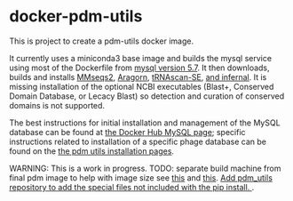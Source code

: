 # docker-pdm-utils

This is project to create a pdm-utils docker image.

It currently uses a miniconda3 base image and builds the mysql service using most of the Dockerfile from 
[mysql version 5.7](https://github.com/docker-library/mysql/tree/master/5.7). 
It then downloads, builds and installs 
[MMseqs2](https://github.com/soedinglab/mmseqs2), 
[Aragorn](http://130.235.244.92/ARAGORN/), 
[tRNAscan-SE](http://trna.ucsc.edu/), 
[and infernal](http://eddylab.org/infernal/). 
It is missing installation of the optional NCBI executables (Blast+, Conserved Domain Database, or Lecacy Blast) 
so detection and curation of conserved domains is not supported. 

The best instructions for initial installation and management of the MySQL database can be found at 
[the Docker Hub MySQL page](https://hub.docker.com/_/mysql); specific instructions related to installation of
a specific phage database can be found on the 
 [the pdm utils installation pages](https://pdm-utils.readthedocs.io/en/latest/installation.html).

WARNING: This is a work in progress. TODO: separate build machine from final pdm image to help with image size 
see [this](https://forums.docker.com/t/best-practices-for-git-clone-make-etc-via-dockerfile-run/79152) and 
[this](https://docs.docker.com/develop/develop-images/multistage-build/). 
[Add pdm_utils repository to add the special files not included with the pip install. ](https://pdm-utils.readthedocs.io/en/latest/installation/install_pdm_utils_repo.html#install-pdm-utils-repo).
